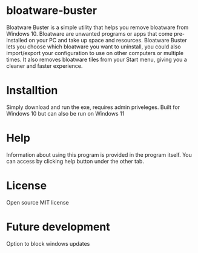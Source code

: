 # bloatware-buster
Bloatware Buster is a simple utility that helps you remove bloatware from Windows 10. Bloatware are unwanted programs or apps that come pre-installed on your PC and take up space and resources. Bloatware Buster lets you choose which bloatware you want to uninstall, you could also import/export your configuration to use on other computers or multiple times. It also removes bloatware tiles from your Start menu, giving you a cleaner and faster experience.

# Installtion
Simply download and run the exe, requires admin priveleges. Built for Windows 10 but can also be run on Windows 11

# Help
Information about using this program is provided in the program itself. You can access by clicking help button under the other tab.

# License
Open source MIT license

# Future development
Option to block windows updates

